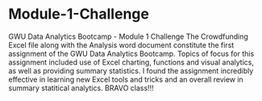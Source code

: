 # Module-1-Challenge
GWU Data Analytics Bootcamp - Module 1 Challenge
The Crowdfunding Excel file along with the Analysis word document constitute the first assignment of the GWU Data Analytics Bootcamp.
Topics of focus for this assignment included use of Excel charting, functions and visual analytics, as well as providing summary statistics.
I found the assignment incredibly effective in learning new Excel tools and tricks and an overall review in summary statitical analytics. BRAVO class!!!
